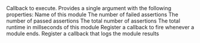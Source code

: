 <?xml version="1.0"?>
<?xml-stylesheet type="text/xsl" href="../entries2html.xsl" ?>
<entry type="method" name="QUnit.moduleDone">
	<title>QUnit.moduleDone()</title>
	<signature>
		<argument name="callback">
			<desc>Callback to execute. Provides a single argument with the following properties:</desc>
			<type name="Function">
				<argument name="details" type="Object"/>
			</type>
			<property name="name" type="String">
				<desc>Name of this module</desc>
			</property>
			<property name="failed" type="Number">
				<desc>The number of failed assertions</desc>
			</property>
			<property name="passed" type="Number">
				<desc>The number of passed assertions</desc>
			</property>
			<property name="total" type="Number">
				<desc>The total number of assertions</desc>
			</property>
			<property name="runtime" type="Number">
				<desc>The total runtime in millseconds of this module</desc>
			</property>
		</argument>
	</signature>
	<desc>Register a callback to fire whenever a module ends.</desc>
	<example>
		<desc>Register a callback that logs the module results</desc>
		<code><![CDATA[
QUnit.moduleDone(function( details ) {
	console.log( "Finished running: ", details.name, "Failed/total: ", details.failed, details.total );
});
]]></code>
	</example>
	<category slug="callbacks"/>
</entry>
